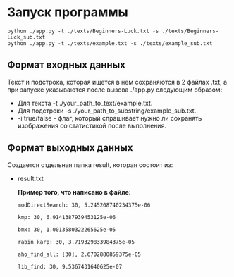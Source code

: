 # Запуск программы
```
python ./app.py -t ./texts/Beginners-Luck.txt -s ./texts/Beginners-Luck_sub.txt
python ./app.py -t ./texts/example.txt -s ./texts/example_sub.txt
```

## Формат входных данных
Текст и подстрока, которая ищется в нем сохраняются в 2 файлах .txt, а при запуске указываются после вызова ./app.py следующим образом:
* Для текста -t ./your_path_to_text/example.txt.
* Для подстроки -s ./your_path_to_substring/example_sub.txt.
* -i true/false - флаг, который спрашивает нужно ли сохранять изображения со статистикой после выполнения.

## Формат выходных данных
Создается отдельная папка result, которая состоит из:
* result.txt
    
    **Пример того, что написано в файле:**
    ```
    modDirectSearch: 30, 5.245208740234375e-06
    
    kmp: 30, 6.9141387939453125e-06
    
    bmx: 30, 1.0013580322265625e-05
    
    rabin_karp: 30, 3.719329833984375e-05
    
    aho_find_all: [30], 2.6702880859375e-05
    
    lib_find: 30, 9.5367431640625e-07
    
    ```



